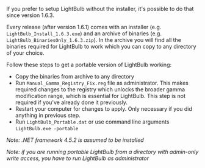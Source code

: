 If you prefer to setup LightBulb without the installer, it's possible to do that since version 1.6.3.

Every release (after version 1.6.1) comes with an installer (e.g. `LightBulb_Install_1.6.3.exe`) and an archive of binaries (e.g. `LightBulb_BinariesOnly_1.6.3.zip`). In the archive you will find all the binaries required for LightBulb to work which you can copy to any directory of your choice.

Follow these steps to get a portable version of LightBulb working:

- Copy the binaries from archive to any directory
- Run `Manual_Gamma_Registry_Fix.reg` file as administrator. This makes required changes to the registry which unlocks the broader gamma modification range, which is essential for LightBulb. This step is not required if you've already done it previously.
- Restart your computer for changes to apply. Only necessary if you did anything in previous step.
- Run `LightBulb_Portable.dat` or use command line arguments `LightBulb.exe -portable`

_Note: .NET framework 4.5.2 is assumed to be installed_

_Note: if you are running portable LightBulb from a directory with admin-only write access, you have to run LightBulb as administrator_